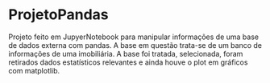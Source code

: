 # ProjetoPandas

Projeto feito em JupyerNotebook para manipular informações de uma base de dados externa com pandas. A base em questão trata-se de um banco de informações de uma imobiliária. 
A base foi tratada, selecionada, foram retirados dados estatísticos relevantes e ainda houve o plot em gráficos com matplotlib.
